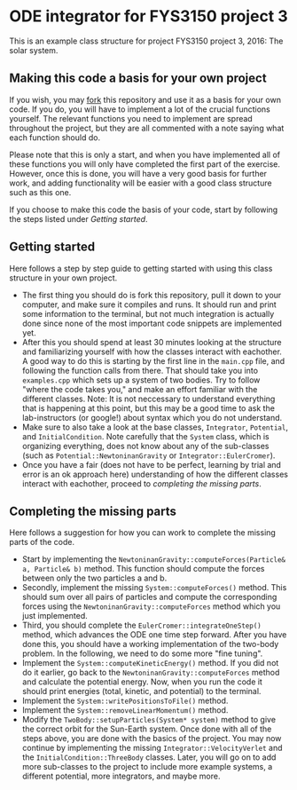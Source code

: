 # ODE integrator for FYS3150 project 3
This is an example class structure for project FYS3150 project 3, 2016: The solar system. 

## Making this code a basis for your own project
If you wish, you may [fork](https://help.github.com/articles/fork-a-repo/) this repository and use it as a basis for your own code. If you do, you will have to implement a lot of the crucial functions yourself. The relevant functions you need to implement are spread throughout the project, but they are all commented with a note saying what each function should do.

Please note that this is only a start, and when you have implemented all of these functions you will only have completed the first part of the exercise. However, once this is done, you will have a very good basis for further work, and adding functionality will be easier with a good class structure such as this one.

If you choose to make this code the basis of your code, start by following the steps listed under _Getting started_.

## Getting started
Here follows a step by step guide to getting started with using this class structure in your own project.
- The first thing you should do is fork this repository, pull it down to your computer, and make sure it compiles and runs. It should run and print some information to the terminal, but not much integration is actually done since none of the most important code snippets are implemented yet. 
- After this you should spend at least 30 minutes looking at the structure and familiarizing yourself with how the classes interact with eachother. A good way to do this is starting by the first line in the `main.cpp` file, and following the function calls from there. That should take you into `examples.cpp` which sets up a system of two bodies. Try to follow "where the code takes you," and make an effort familiar with the different classes. Note: It is not neccessary to understand everything that is happening at this point, but this may be a good time to ask the lab-instructors (or google!) about syntax which you do not understand. 
- Make sure to also take a look at the base classes, `Integrator`, `Potential`, and `InitialCondition`. Note carefully that the `System` class, which is organizing everything, does not know about any of the sub-classes (such as `Potential::NewtoninanGravity` or `Integrator::EulerCromer`).
- Once you have a fair (does not have to be perfect, learning by trial and error is an ok approach here) understanding of how the different classes interact with eachother, proceed to _completing the missing parts_.

## Completing the missing parts
Here follows a suggestion for how you can work to complete the missing parts of the code.
- Start by implementing the `NewtoninanGravity::computeForces(Particle& a, Particle& b)` method. This function should compute the forces between only the two particles a and b.
- Secondly, implement the missing `System::computeForces()` method. This should sum over all pairs of particles and compute the corresponding forces using the `NewtoninanGravity::computeForces` method which you just implemented.
- Third, you should complete the `EulerCromer::integrateOneStep()` method, which advances the ODE one time step forward. 
After you have done this, you should have a working implementation of the two-body problem. In the following, we need to do some more "fine tuning".
- Implement the `System::computeKineticEnergy()` method. If you did not do it earlier, go back to the `NewtoninanGravity::computeForces` method and calculate the potential energy. Now, when you run the code it should print energies (total, kinetic, and potential) to the terminal.
- Implement the `System::writePositionsToFile()` method.
- Implement the `System::removeLinearMomentum()` method. 
- Modify the `TwoBody::setupParticles(System* system)` method to give the correct orbit for the Sun-Earth system. 
Once done with all of the steps above, you are done with the basics of the project. You may now continue by implementing the missing `Integrator::VelocityVerlet` and the `InitialCondition::ThreeBody` classes. Later, you will go on to add more sub-classes to the project to include more example systems, a different potential, more integrators, and maybe more.




